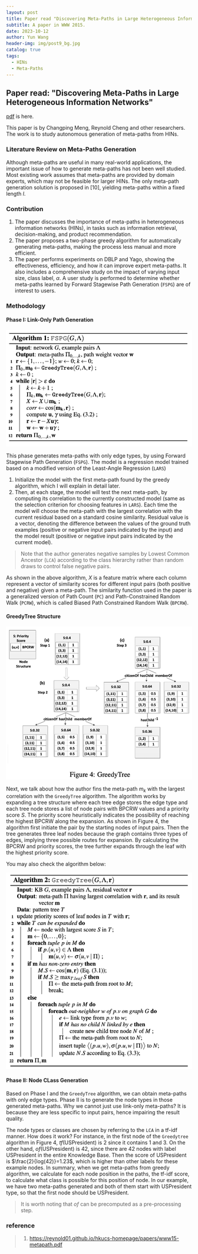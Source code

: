 ```yaml
---
layout: post
title: Paper read "Discovering Meta-Paths in Large Heterogeneous Information Networks"
subtitle: A paper in WWW 2015.
date: 2023-10-12
author: Yun Wang
header-img: img/post9_bg.jpg
catalog: true
tags:
  - HINs
  - Meta-Paths
---
```


## Paper read: "Discovering Meta-Paths in Large Heterogeneous Information Networks"

[pdf](https://reynold01.github.io/hkucs-homepage/papers/www15-metapath.pdf) is here.

This paper is by Changping Meng, Reynold Cheng and other researchers. The work is to study autonomous generation of
meta-paths from HINs.

### Literature Review on Meta-Paths Generation

Although meta-paths are useful in many real-world applications, the important issue of how to generate meta-paths has
not been well studied. Most existing work assumes that meta-paths are provided by domain experts, which may not be
feasible for larger HINs. The only meta-path generation solution is proposed in [10], yielding meta-paths within a fixed
length $l$.

### Contribution

1. The paper discusses the importance of meta-paths in heterogeneous information networks (HINs), in tasks such as
   information retrieval, decision-making, and product recommendation.
2. The paper proposes a two-phase greedy algorithm for automatically generating meta-paths, making the process less
   manual and more efficient.
3. The paper performs experiments on DBLP and Yago, showing the effectiveness, efficiency, and how it can improve expert
   meta-paths. It also includes a comprehensive study on the impact of varying input size, class label, $\alpha$. A user
   study is performed to determine whether meta-paths learned by Forward Stagewise Path Generation (`FSPG`) are of
   interest to users.

### Methodology

#### Phase I: Link-Only Path Generation

![framework](/img/20231012_meta_path_algo1.png)

This phase generates meta-paths with only edge types, by using Forward Stagewise Path Generation (`FSPG`). The model is
a regression model trained based on a modified version of the Least-Angle Regression (`LARS`)

1. Initialize the model with the first meta-path found by the greedy algorithm, which I will explain in detail later.
2. Then, at each stage, the model will test the next meta-path, by computing its correlation to the currently
   constructed model (same as the selection criterion for choosing features in `LARS`). Each time the model will choose
   the meta-path with the largest correlation with the current residual based on a standard cosine similarity. Residual
   value is a vector, denoting the difference between the values of the ground truth examples (positive or negative
   input pairs indicated by the input) and the model result (positive or negative input pairs indicated by the current
   model).

> Note that the author generates negative samples by Lowest Common Ancestor (`LCA`) according to the class hierarchy
> rather than random draws to control false negative pairs.

As shown in the above algorithm, $X$ is a feature matrix where each column represent a vector of similarity scores for
different input pairs (both positive and negative) given a meta-path. The similarity function used in the paper is a
generalized version of Path Count (`PC`) and Path-Constrained Random Walk (`PCRW`), which is called Biased Path
Constrained Random Walk (`BPCRW`).

#### GreedyTree Structure

![framework](/img/20231012_meta_path_fig4.png)

Next, we talk about how the author fins the meta-path $m_k$ with the largest correlation with the `GreedyTree`
algorithm. The algorithm works by expanding a tree structure where each tree edge stores the edge type and each tree
node stores a list of node pairs with BPCRW values and a priority score $S$. The priority score heuristically indicates
the possibility of reaching the highest BPCRW along the expansion. As shown in Figure 4, the algorithm first initiate
the pair by the starting nodes of input pairs. Then the tree generates three leaf nodes because the graph contains three
types of edges, implying three possible routes for expansion. By calculating the BPCRW and priority scores, the tree
further expands through the leaf with the highest priority score.

You may also check the algorithm below:

![framework](/img/20231012_meta_path_algo2.png)

#### Phase II: Node CLass Generation

Based on Phase I and the `GreedyTree` algorithm, we can obtain meta-paths with only edge types. Phase II is to generate
the node types in those generated meta-paths. Why we cannot just use link-only meta-paths? It is because they are less
specific to input pairs, hence impairing the result quality.

The node types or classes are chosen by referring to the `LCA` in a tf-idf manner. How does it work? For instance, in
the first node of the `Greedytree` algorithm in Figure 4, $tf$(USPresident) is 2 since it contains 1 and 3. On the other
hand, $of$(USPresident) is 42, since there are 42 nodes with label USPresident in the entire Knowledge Base. Then the
score of USPresident is $\frac{2}{log(42)}=1.23$, which is higher than other labels for these example nodes. In summary,
when we get meta-paths from greedy algorithm, we calculate for each node position in the paths, the tf-idf score, to
calculate what class is possible for this position of node. In our example, we have two meta-paths generated and both of
them start with USPresident type, so that the first node should be USPresident.

> It is worth noting that $of$ can be precomputed as a pre-processing step.

### reference

> 1. https://reynold01.github.io/hkucs-homepage/papers/www15-metapath.pdf
